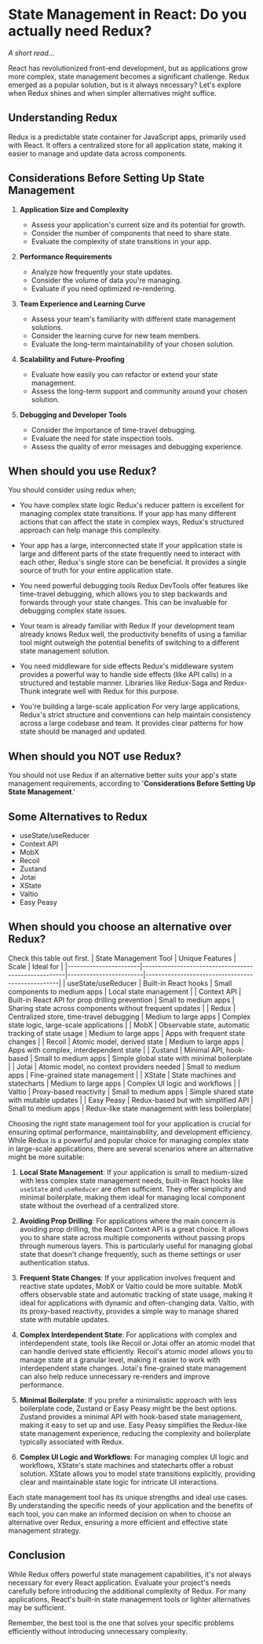 # State Management in React: Do you actually need Redux?

*A short read...*

React has revolutionized front-end development, but as applications grow more complex, state management becomes a significant challenge. Redux emerged as a popular solution, but is it always necessary? Let's explore when Redux shines and when simpler alternatives might suffice.

## Understanding Redux

Redux is a predictable state container for JavaScript apps, primarily used with React. It offers a centralized store for all application state, making it easier to manage and update data across components.

## Considerations Before Setting Up State Management

1. **Application Size and Complexity**
    - Assess your application's current size and its potential for growth.
    - Consider the number of components that need to share state.
    - Evaluate the complexity of state transitions in your app.

2. **Performance Requirements**
    - Analyze how frequently your state updates.
    - Consider the volume of data you're managing.
    - Evaluate if you need optimized re-rendering.

3. **Team Experience and Learning Curve**
    - Assess your team's familiarity with different state management solutions.
    - Consider the learning curve for new team members.
    - Evaluate the long-term maintainability of your chosen solution.

4. **Scalability and Future-Proofing**
    - Evaluate how easily you can refactor or extend your state management.
    - Assess the long-term support and community around your chosen solution.

5. **Debugging and Developer Tools**

    - Consider the importance of time-travel debugging.
    - Evaluate the need for state inspection tools.
    - Assess the quality of error messages and debugging experience.

## When should you use Redux?

You should consider using redux when;

- You have complex state logic Redux's reducer pattern is excellent for managing complex state transitions. If your app has many different actions that can affect the state in complex ways, Redux's structured approach can help manage this complexity.

- Your app has a large, interconnected state If your application state is large and different parts of the state frequently need to interact with each other, Redux's single store can be beneficial. It provides a single source of truth for your entire application state.

- You need powerful debugging tools Redux DevTools offer features like time-travel debugging, which allows you to step backwards and forwards through your state changes. This can be invaluable for debugging complex state issues.

- Your team is already familiar with Redux If your development team already knows Redux well, the productivity benefits of using a familiar tool might outweigh the potential benefits of switching to a different state management solution.

- You need middleware for side effects Redux's middleware system provides a powerful way to handle side effects (like API calls) in a structured and testable manner. Libraries like Redux-Saga and Redux-Thunk integrate well with Redux for this purpose.

- You're building a large-scale application For very large applications, Redux's strict structure and conventions can help maintain consistency across a large codebase and team. It provides clear patterns for how state should be managed and updated.

## When should you NOT use Redux?

You should not use Redux if an alternative better suits your app's state management requirements, according to '**Considerations Before Setting Up State Management**.'

## Some Alternatives to Redux

- useState/useReducer
- Context API
- MobX
- Recoil
- Zustand
- Jotai
- XState
- Valtio
- Easy Peasy

## When should you choose an alternative over Redux?

Check this table out first.
| State Management Tool | Unique Features                                     | Scale                  | Ideal for                                        |
|-----------------------|-----------------------------------------------------|------------------------|--------------------------------------------------|
| useState/useReducer   | Built-in React hooks                                | Small components to medium apps | Local state management                           |
| Context API           | Built-in React API for prop drilling prevention     | Small to medium apps   | Sharing state across components without frequent updates |
| Redux                 | Centralized store, time-travel debugging            | Medium to large apps   | Complex state logic, large-scale applications    |
| MobX                  | Observable state, automatic tracking of state usage | Medium to large apps   | Apps with frequent state changes                 |
| Recoil                | Atomic model, derived state                         | Medium to large apps   | Apps with complex, interdependent state          |
| Zustand               | Minimal API, hook-based                             | Small to medium apps   | Simple global state with minimal boilerplate     |
| Jotai                 | Atomic model, no context providers needed           | Small to medium apps   | Fine-grained state management                    |
| XState                | State machines and statecharts                      | Medium to large apps   | Complex UI logic and workflows                   |
| Valtio                | Proxy-based reactivity                              | Small to medium apps   | Simple shared state with mutable updates         |
| Easy Peasy            | Redux-based but with simplified API                 | Small to medium apps   | Redux-like state management with less boilerplate|

Choosing the right state management tool for your application is crucial for ensuring optimal performance, maintainability, and development efficiency. While Redux is a powerful and popular choice for managing complex state in large-scale applications, there are several scenarios where an alternative might be more suitable:

1. **Local State Management**: If your application is small to medium-sized with less complex state management needs, built-in React hooks like `useState` and `useReducer` are often sufficient. They offer simplicity and minimal boilerplate, making them ideal for managing local component state without the overhead of a centralized store.

2. **Avoiding Prop Drilling**: For applications where the main concern is avoiding prop drilling, the React Context API is a great choice. It allows you to share state across multiple components without passing props through numerous layers. This is particularly useful for managing global state that doesn't change frequently, such as theme settings or user authentication status.

3. **Frequent State Changes**: If your application involves frequent and reactive state updates, MobX or Valtio could be more suitable. MobX offers observable state and automatic tracking of state usage, making it ideal for applications with dynamic and often-changing data. Valtio, with its proxy-based reactivity, provides a simple way to manage shared state with mutable updates.

4. **Complex Interdependent State**: For applications with complex and interdependent state, tools like Recoil or Jotai offer an atomic model that can handle derived state efficiently. Recoil's atomic model allows you to manage state at a granular level, making it easier to work with interdependent state changes. Jotai's fine-grained state management can also help reduce unnecessary re-renders and improve performance.

5. **Minimal Boilerplate**: If you prefer a minimalistic approach with less boilerplate code, Zustand or Easy Peasy might be the best options. Zustand provides a minimal API with hook-based state management, making it easy to set up and use. Easy Peasy simplifies the Redux-like state management experience, reducing the complexity and boilerplate typically associated with Redux.

6. **Complex UI Logic and Workflows**: For managing complex UI logic and workflows, XState's state machines and statecharts offer a robust solution. XState allows you to model state transitions explicitly, providing clear and maintainable state logic for intricate UI interactions.

Each state management tool has its unique strengths and ideal use cases. By understanding the specific needs of your application and the benefits of each tool, you can make an informed decision on when to choose an alternative over Redux, ensuring a more efficient and effective state management strategy.

## Conclusion

While Redux offers powerful state management capabilities, it's not always necessary for every React application. Evaluate your project's needs carefully before introducing the additional complexity of Redux. For many applications, React's built-in state management tools or lighter alternatives may be sufficient.

Remember, the best tool is the one that solves your specific problems efficiently without introducing unnecessary complexity.
